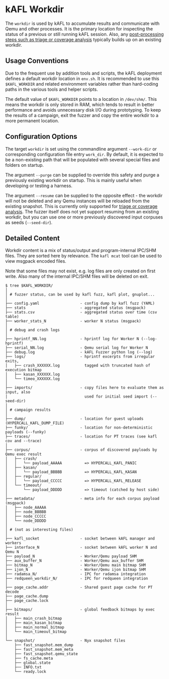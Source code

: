 # kAFL Workdir


The `workdir` is used by kAFL to accumulate results and communicate with Qemu
and other processes. It is the primary location for inspecting the status of
a previous or still running kAFL session. Also, any [post-processing steps such
as triage or coverage analysis](analysis.md) typically builds up on an existing workdir.

## Usage Conventions

Due to the frequent use by addition tools and scripts, the kAFL deployment
defines a default workdir location in `env.sh`. It is recommended to use
this `$KAFL_WORKDIR` and related environment variables rather than hard-coding
paths in the various tools and helper scripts.

The default value of `$KAFL_WORKDIR` points to a location in `/dev/shm/`.  This
means the workdir is only stored in RAM, which tends to result in better
performance and avoids unnecessary disk I/O during prototyping. To keep the
results of a campaign, exit the fuzzer and copy the entire workdir to a more
permanent location.

## Configuration Options

The target `workdir` is set using the commandline argument `--work-dir` or
corresponding configuration file entry `work_dir`. By default, it is expected to
be a non-existing path that will be populated with several special files and
folders on startup.

The argument `--purge` can be supplied to override this safety and
purge a previously existing workdir on startup. This is mainly useful when
developing or testing a harness.

The argument `--resume` can be supplied to the opposite effect - the workdir
will not be deleted and any Qemu instances will be reloaded from the existing
snapshot. This is currently only supported for [triage or coverage
analysis](analysis.md). The fuzzer itself does not yet support resuming from
an existing workdir, but you can use one or more previously discovered
input corpuses as seeds (`--seed-dir`).


## Detailed Content

Workdir content is a mix of status/output and program-internal IPC/SHM files.
They are sorted here by relevance. The `kafl mcat` tool can be used to view
msgpack encoded files.

Note that some files may not exist, e.g. log files are only created on first
write. Also many of the internal IPC/SHM files will be deleted on exit.

    $ tree $KAFL_WORKDIR/
    │
    │ # fuzzer status, can be used by kafl fuzz, kafl plot, gnuplot...
    │
    ├── config.yaml                  - config dump by kafl fuzz (YAML)
    ├── stats                        - aggregated status (msgpack)
    ├── stats.csv                    - aggregated status over time (csv table)
    ├── worker_stats_N               - worker N status (msgpack)
    │
    │ # debug and crash logs
    │
    ├── hprintf_NN.log               - hprintf log for Worker N (--log-hprintf)
    ├── serial_NN.log                - Qemu serial log for Worker N
    ├── debug.log                    - kAFL Fuzzer python log (--log)
    ├── logs/                        - hprintf excerpts from irregular exits,
    │   ├── crash_XXXXXX.log           tagged with truncated hash of execution bitmap
    │   ├── kasan_XXXXXX.log
    │   └── timeo_XXXXXX.log
    │
    ├── imports/                     - copy files here to evaluate them as input, also
    │                                  used for initial seed import (--seed-dir)
    │
    │ # campaign results
    │
    ├── dump/                        - location for guest uploads (HYPERCALL_KAFL_DUMP_FILE)
    ├── funky/                       - location for non-deterministic payloads (--funky)
    ├── traces/                      - location for PT traces (see kafl cov and --trace)
    │
    ├── corpus/                      - corpus of discovered payloads by Qemu exec result
    │   ├── crash/
    │   │   └── payload_AAAAA          => HYPERCALL_KAFL_PANIC
    │   ├── kasan/
    │   │   └── payload_BBBBB          => HYPERCALL_KAFL_KASAN
    │   ├── regular/
    │   │   └── payload_CCCCC          => HYPERCALL_KAFL_RELEASE
    │   └── timeout/
    │       └── payload_DDDDD          => timeout (catched by host side)
    │
    ├── metadata/                    - meta info for each corpus payload (msgpack)
    │   ├── node_AAAAA
    │   ├── node_BBBBB
    │   ├── node_CCCCC
    │   └── node_DDDDD
    │
    │ # (not as interesting files)
    │
    ├── kafl_socket                  - socket between kAFL manager and workers
    ├── interface_N                  - socket between kAFL worker N and Qemu N
    ├── payload_N                    - Worker/Qemu payload SHM
    ├── aux_buffer_N                 - Worker/Qemu aux_buffer SHM
    ├── bitmap_N                     - Worker/Qemu main bitmap SHM
    ├── ijon_N                       - Worker/Qemu ijon bitmap SHM
    ├── radamsa_N/                   - IPC for radamsa integration
    ├── redqueen_workdir_N/          - IPC for redqueen integration
    │
    ├── page_cache.addr              - Shared guest page cache for PT decode
    ├── page_cache.dump
    ├── page_cache.lock
    │
    ├── bitmaps/                     - global feedback bitmaps by exec result
    │   ├── main_crash_bitmap
    │   ├── main_kasan_bitmap
    │   ├── main_normal_bitmap
    │   └── main_timeout_bitmap
    │
    └── snapshot/                    - Nyx snapshot files
        ├── fast_snapshot.mem_dump
        ├── fast_snapshot.mem_meta
        ├── fast_snapshot.qemu_state
        ├── fs_cache.meta
        ├── global.state
        ├── INFO.txt
        └── ready.lock
